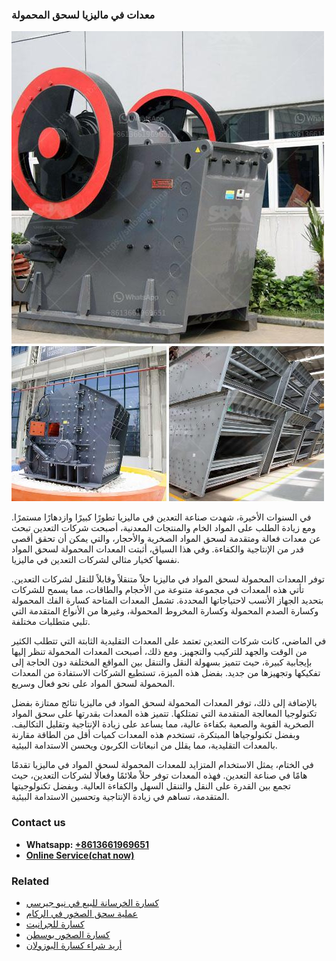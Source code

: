 <h3>معدات في ماليزيا لسحق المحمولة</h3><img src='1701854260.jpg' alt=''><p>في السنوات الأخيرة، شهدت صناعة التعدين في ماليزيا تطورًا كبيرًا وازدهارًا مستمرًا. ومع زيادة الطلب على المواد الخام والمنتجات المعدنية، أصبحت شركات التعدين تبحث عن معدات فعالة ومتقدمة لسحق المواد الصخرية والأحجار، والتي يمكن أن تحقق أقصى قدر من الإنتاجية والكفاءة. وفي هذا السياق، أثبتت المعدات المحمولة لسحق المواد نفسها كخيار مثالي لشركات التعدين في ماليزيا.</p><p>توفر المعدات المحمولة لسحق المواد في ماليزيا حلاً متنقلاً وقابلاً للنقل لشركات التعدين. تأتي هذه المعدات في مجموعة متنوعة من الأحجام والطاقات، مما يسمح للشركات بتحديد الجهاز الأنسب لاحتياجاتها المحددة. تشمل المعدات المتاحة كسارة الفك المحمولة وكسارة الصدم المحمولة وكسارة المخروط المحمولة، وغيرها من الأنواع المتقدمة التي تلبي متطلبات مختلفة.</p><p>في الماضي، كانت شركات التعدين تعتمد على المعدات التقليدية الثابتة التي تتطلب الكثير من الوقت والجهد للتركيب والتجهيز. ومع ذلك، أصبحت المعدات المحمولة تنظر إليها بإيجابية كبيرة، حيث تتميز بسهولة النقل والتنقل بين المواقع المختلفة دون الحاجة إلى تفكيكها وتجهيزها من جديد. بفضل هذه الميزة، تستطيع الشركات الاستفادة من المعدات المحمولة لسحق المواد على نحو فعال وسريع.</p><p>بالإضافة إلى ذلك، توفر المعدات المحمولة لسحق المواد في ماليزيا نتائج ممتازة بفضل تكنولوجيا المعالجة المتقدمة التي تمتلكها. تتميز هذه المعدات بقدرتها على سحق المواد الصخرية القوية والصعبة بكفاءة عالية، مما يساعد على زيادة الإنتاجية وتقليل التكاليف. وبفضل تكنولوجياها المبتكرة، تستخدم هذه المعدات كميات أقل من الطاقة مقارنة بالمعدات التقليدية، مما يقلل من انبعاثات الكربون ويحسن الاستدامة البيئية.</p><p>في الختام، يمثل الاستخدام المتزايد للمعدات المحمولة لسحق المواد في ماليزيا تقدمًا هامًا في صناعة التعدين. فهذه المعدات توفر حلاً ملائمًا وفعالًا لشركات التعدين، حيث تجمع بين القدرة على النقل والتنقل السهل والكفاءة العالية. وبفضل تكنولوجيتها المتقدمة، تساهم في زيادة الإنتاجية وتحسين الاستدامة البيئية.</p><h3>Contact us</h3><ul><li><strong>Whatsapp:&nbsp;<a href="https://wa.me/8613661969651">+8613661969651</a></strong></li><li><a href="https://swt.shibang-china.com/?git&amp;zhl&amp;معدات في ماليزيا لسحق المحمولة"><strong>Online Service(chat now)</strong></a></li></ul><h3>Related</h3><ul><li><a href='كسارة الخرسانة للبيع في نيو جيرسي.md'>كسارة الخرسانة للبيع في نيو جيرسي</a></li><li><a href='عملية سحق الصخور في الركام.md'>عملية سحق الصخور في الركام</a></li><li><a href='كسارة للجرانيت.md'>كسارة للجرانيت</a></li><li><a href='كسارة الصخور بوسطن.md'>كسارة الصخور بوسطن</a></li><li><a href='أريد شراء كسارة البوزولان.md'>أريد شراء كسارة البوزولان</a></li></ul>